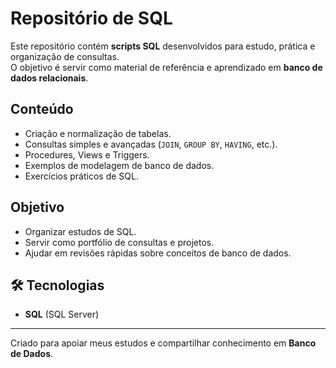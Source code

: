 #  Repositório de SQL  

Este repositório contém **scripts SQL** desenvolvidos para estudo, prática e organização de consultas.  
O objetivo é servir como material de referência e aprendizado em **banco de dados relacionais**.  


## Conteúdo  
- Criação e normalização de tabelas.  
- Consultas simples e avançadas (`JOIN`, `GROUP BY`, `HAVING`, etc.).  
- Procedures, Views e Triggers.  
- Exemplos de modelagem de banco de dados.  
- Exercícios práticos de SQL.  

## Objetivo  
- Organizar estudos de SQL.  
- Servir como portfólio de consultas e projetos.  
- Ajudar em revisões rápidas sobre conceitos de banco de dados.  

## 🛠 Tecnologias  
- **SQL** (SQL Server)  
 

---

Criado para apoiar meus estudos e compartilhar conhecimento em **Banco de Dados**.
